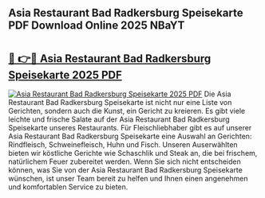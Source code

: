 ## Asia Restaurant Bad Radkersburg Speisekarte PDF Download Online 2025 NBaYT

# <h2><a href="http://gcbo7p.nevu.top/?p=Asia+Restaurant+Bad+Radkersburg+Speisekarte">🔗 👉🔴 Asia Restaurant Bad Radkersburg Speisekarte 2025 PDF</a></h2>

[![Asia Restaurant Bad Radkersburg Speisekarte 2025 PDF](https://i.imgur.com/dBaPXMq.png)](http://gcbo7p.nevu.top/?p=Asia+Restaurant+Bad+Radkersburg+Speisekarte)
Die Asia Restaurant Bad Radkersburg Speisekarte ist nicht nur eine Liste von Gerichten, sondern auch die Kunst, ein Gericht zu kreieren. Es gibt viele leichte und frische Salate auf der Asia Restaurant Bad Radkersburg Speisekarte unseres Restaurants. Für Fleischliebhaber gibt es auf unserer Asia Restaurant Bad Radkersburg Speisekarte eine Auswahl an Gerichten: Rindfleisch, Schweinefleisch, Huhn und Fisch. Unseren Auserwählten bieten wir köstliche Gerichte wie Schaschlik und Steak an, die bei frischem, natürlichem Feuer zubereitet werden. Wenn Sie sich nicht entscheiden können, was Sie von der Asia Restaurant Bad Radkersburg Speisekarte wünschen, ist unser Team bereit zu helfen und Ihnen einen angenehmen und komfortablen Service zu bieten.
